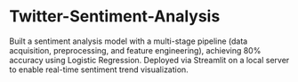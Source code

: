 # Twitter-Sentiment-Analysis
Built a sentiment analysis model with a multi-stage pipeline (data acquisition, preprocessing, and feature engineering), achieving 80% accuracy using Logistic Regression. Deployed via Streamlit on a local server to enable real-time sentiment trend visualization.
